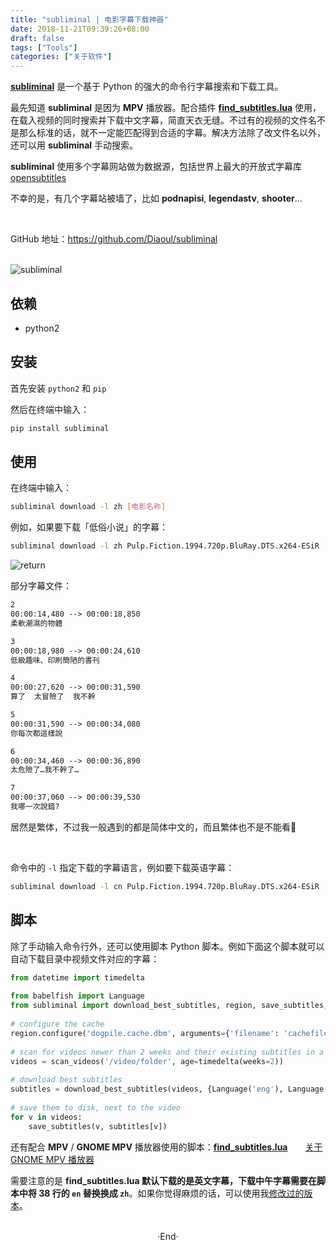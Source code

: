 ```yaml
---
title: "subliminal | 电影字幕下载神器"
date: 2018-11-21T09:39:26+08:00
draft: false
tags: ["Tools"]
categories: ["关于软件"]
---
```

<!-- 
<img alt="" src="" >
<span class="spoiler" ></span>
<br>
 -->

[**subliminal**](https://github.com/Diaoul/subliminal) 是一个基于 Python 的强大的命令行字幕搜索和下载工具。

最先知道 **subliminal** 是因为 **MPV** 播放器。配合插件 [**find_subtitles.lua**](https://github.com/directorscut82/find_subtitles/blob/master/find_subtitles.lua) 使用，在载入视频的同时搜索并下载中文字幕，简直天衣无缝。不过有的视频的文件名不是那么标准的话，就不一定能匹配得到合适的字幕。解决方法除了改文件名以外，还可以用  **subliminal** 手动搜索。

**subliminal** 使用多个字幕网站做为数据源，包括世界上最大的开放式字幕库 [opensubtitles](http://opus.nlpl.eu/OpenSubtitles.php) 

<span class="spoiler" >不幸的是，有几个字幕站被墙了，比如 **podnapisi**, **legendastv**, **shooter**…</span>

<!-- more -->

<br>

GitHub 地址：<https://github.com/Diaoul/subliminal>

<br>

<img alt="subliminal" src="https://mogeko.github.io/images/030/subliminal.png" >



## 依赖

- python2

## 安装

首先安装 `python2` 和 `pip`

然后在终端中输入：

```bash
pip install subliminal
```

## 使用

在终端中输入：

```bash
subliminal download -l zh [电影名称]
```

例如，如果要下载「低俗小说」的字幕：

```bash
subliminal download -l zh Pulp.Fiction.1994.720p.BluRay.DTS.x264-ESiR
```

<img alt="return" src="https://mogeko.github.io/images/030/return.png" >

部分字幕文件：

```txt
2
00:00:14,480 --> 00:00:18,850
柔軟潮濕的物體

3
00:00:18,980 --> 00:00:24,610
低級趣味、印刷簡陋的書刊

4
00:00:27,620 --> 00:00:31,590
算了  太冒險了  我不幹

5
00:00:31,590 --> 00:00:34,080
你每次都這樣說

6
00:00:34,460 --> 00:00:36,890
太危險了…我不幹了…

7
00:00:37,060 --> 00:00:39,530
我哪一次說錯?
```

居然是繁体，不过我一般遇到的都是简体中文的，而且繁体也不是不能看🤔

<br>

命令中的 `-l` 指定下载的字幕语言，例如要下载英语字幕：

```bash
subliminal download -l cn Pulp.Fiction.1994.720p.BluRay.DTS.x264-ESiR
```

## 脚本

除了手动输入命令行外，还可以使用脚本 Python 脚本。例如下面这个脚本就可以自动下载目录中视频文件对应的字幕：

```python
from datetime import timedelta
 
from babelfish import Language
from subliminal import download_best_subtitles, region, save_subtitles, scan_videos
 
# configure the cache
region.configure('dogpile.cache.dbm', arguments={'filename': 'cachefile.dbm'})
 
# scan for videos newer than 2 weeks and their existing subtitles in a folder
videos = scan_videos('/video/folder', age=timedelta(weeks=2))
 
# download best subtitles
subtitles = download_best_subtitles(videos, {Language('eng'), Language('fra')})
 
# save them to disk, next to the video
for v in videos:
    save_subtitles(v, subtitles[v])
```



还有配合 **MPV** / **GNOME MPV** 播放器使用的脚本：[**find_subtitles.lua**](https://github.com/directorscut82/find_subtitles/blob/master/find_subtitles.lua)&emsp;&emsp;[关于 GNOME MPV 播放器](https://mogeko.github.io/images/029)

需要注意的是 **find_subtitles.lua 默认下载的是英文字幕，下载中午字幕需要在脚本中将 38 行的 `en` 替换换成 `zh`**。如果你觉得麻烦的话，可以使用我[修改过的版本](https://github.com/Mogeko/Blog/releases/download/029/find_subtitles.lua)。



<br>

<center>  ·End·  </center>